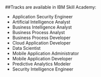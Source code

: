 ##Tracks are available in IBM Skill Academy:
- Application Security Engineer
- Artificial Intelligence Analyst
- Business Intelligence Analyst
- Business Process Analyst
- Business Process Developer
- Cloud Application Developer
- Data Scientist
- Mobile Application Administrator
- Mobile Application Developer
- Predictive Analytics Modeler
- Security Intelligence Engineer
